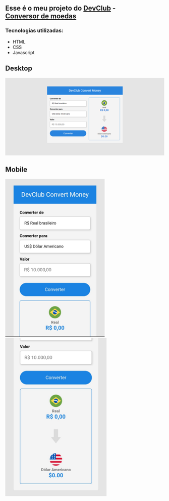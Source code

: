 <h2>Esse é o meu projeto do <a href="https://rodolfomori.com.br/devclub">DevClub</a> - <a href="https://evertonlds815.github.io/Conversor-Currency"><br>Conversor de moedas</a></h2>

### Tecnologias utilizadas: 
<ul>
  <li>HTML</li>
  <li>CSS</li>
  <li>Javascript</li>
</ul>

<h2>Desktop</h2>
<img src="./assets/desktop.png" width="900">

<h2>Mobile</h2>
<div>
<img src="./assets/mob.jpeg" height="500">
<img src="./assets/mob2.jpeg" height="500">
</div>
